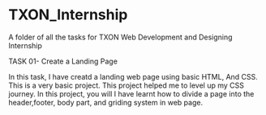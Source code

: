 # TXON_Internship
A folder of all the tasks for TXON Web Development and Designing Internship

TASK 01- Create a Landing Page

In this task, I have creatd a landing web
page using basic HTML, And CSS. This is a
very basic project. 
This project helped me to level up my CSS journey. 
In this project, you will I have learnt how to divide a page into the header,footer, body part, and griding system in
web page.
